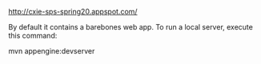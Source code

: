 http://cxie-sps-spring20.appspot.com/

By default it contains a barebones web app. To run a local server, execute this
command:

mvn appengine:devserver
